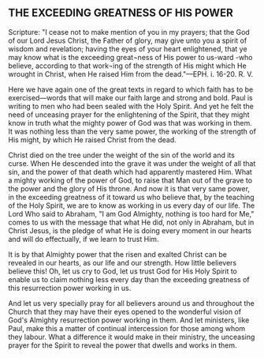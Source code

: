 ## THE EXCEEDING GREATNESS OF HIS POWER ##

Scripture: "I cease not to make mention of you in my prayers; that the God of our Lord Jesus Christ, the Father of glory, may give unto you a spirit of wisdom and revelation; having the eyes of your heart enlightened, that ye may know what is the exceeding great¬ness of His power to us-ward -who believe, according to that work¬ing of the strength of His might which He wrought in Christ, when He raised Him from the dead."—EPH. i. 16-20. R. V.



Here we have again one of the great texts in regard to which faith has to be exercised—words that will make our faith large and strong and bold. Paul is writing to men who had been sealed with the Holy Spirit. And yet he felt the need of unceasing prayer for the enlightening of the Spirit, that they might know in truth what the mighty power of God was that was working in them. It was nothing less than the very same power, the working of the strength of His might, by which He raised Christ from the dead.



Christ died on the tree under the weight of the sin of the world and its curse. When He descended into the grave it was under the weight of all that sin, and the power of that death which had apparently mastered Him. What a mighty working of the power of God, to raise that Man out of the grave to the power and the glory of His throne. And now it is that very same power, in the exceeding greatness of it toward us who believe that, by the teaching of the Holy Spirit, we are to know as working in us every day of our life. The Lord Who said to Abraham, "I am God Almighty, nothing is too hard for Me," comes to us with the message that what He did, not only in Abraham, but in Christ Jesus, is the pledge of what He is doing every moment in our hearts and will do effectually, if we learn to trust Him.



It is by that Almighty power that the risen and exalted Christ can be revealed in our hearts, as our life and our strength. How little believers believe this! Oh, let us cry to God, let us trust God for His Holy Spirit to enable us to claim nothing less every day than the exceeding greatness of this resurrection power working in us.



And let us very specially pray for all believers around us and throughout the Church that they may have their eyes opened to the wonderful vision of God's Almighty resurrection power working in them. And let ministers, like Paul, make this a matter of continual intercession for those among whom they labour. What a difference it would make in their ministry, the unceasing prayer for the Spirit to reveal the power that dwells and works in them.


